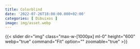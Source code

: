 ```yaml
---
title: Colorblind
date: '2022-07-26T18:00:00.000+02:00'
categories: [ Dibuixos ]
image: img/asset.webp
---
```


{{< slider dir="img" class="max-w-[1000px] ml-0" height="600" webp="true" command="Fit" option="" zoomable="true" >}}
